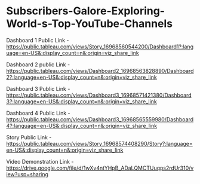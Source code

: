 # Subscribers-Galore-Exploring-World-s-Top-YouTube-Channels


Dashboard 1 Public Link - https://public.tableau.com/views/Story_16968560544200/Dashboard1?:language=en-US&:display_count=n&:origin=viz_share_link

Dashboard 2 public Link - https://public.tableau.com/views/Dashboard2_16968563828890/Dashboard2?:language=en-US&:display_count=n&:origin=viz_share_link

Dashboard 3 Public Link - https://public.tableau.com/views/Dashboard3_16968571421380/Dashboard3?:language=en-US&:display_count=n&:origin=viz_share_link

Dashboard 4 Public Link - https://public.tableau.com/views/Dashboard3_16968565559980/Dashboard4?:language=en-US&:display_count=n&:origin=viz_share_link

Story Public Link - https://public.tableau.com/views/Story_16968574408290/Story?:language=en-US&:display_count=n&:origin=viz_share_link

Video Demonstration Link - https://drive.google.com/file/d/1wXv4ntYHpB_ADaLQMCTUuqps2rdUr310/view?usp=sharing
